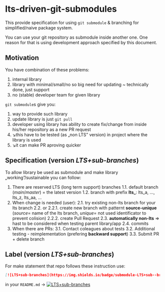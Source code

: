 # lts-driven-git-submodules
This provide specification for using `git submodule` &amp; branching for simplified/naive package system.

You can use your git repository as submodule inside another one. One reason for that is using development approach specified by this document.

## Motivation
You have combination of these problems:
1. internal library
2. library with minimal/small/no so big need for updating ~ technically done, just support
3. no (stable) developer team for given library

`git submodule`s give you:
1. way to provide such library
2. update library is just `git pull`
3. developer using library has ability to create fix/change from inside his/her repository as a new PR request
4. ↘this have to be tested (as „non LTS” version) in project where the library is used
5. ↘it can make PR aproving quicker

## Specification (version *LTS+sub-branches*)
To allow library be used as submodule and make library „working”/sustainable you can follow:
1. There are reserved LTS (long term support) branches
  1.1. default branch (*main*/*master*) = the latest version
  1.2. branch with prefix **lts_**: lts_a, …, lts_z, lts_aa, …
2. When change is needed (user):
  2.1. try existing non-lts branch for your lts branch
  2.2. or
    2.2.1. create new branch with patternt **source-unique** (*source*= name of the lts branch, *unique*= not used identificator to prevent colision)
    2.2.2. create Pull Request
  2.3. **automatically non-lts** ⇒ hast to be considered when testing parent library/app
  2.4. commits
3. When there are PRs:
  3.1. Contact coleagues about tests
  3.2. Additional testing - reimplementation (prefering **backward support**)
  3.3. Submit PR + delete branch

## Label (version *LTS+sub-branches*)
For make statement that repo follows these instruction use:
```markdown
[![LTS+sub-branches](https://img.shields.io/badge/submodule-LTS+sub--branches-informational?style=flat-square&logo=git)](https://github.com/IndigoMultimediaTeam/lts-driven-git-submodules)
```
in your `README.md` → [![LTS+sub-branches](https://img.shields.io/badge/submodule-LTS+sub--branches-informational?style=flat-square&logo=git)](https://github.com/IndigoMultimediaTeam/lts-driven-git-submodules)
